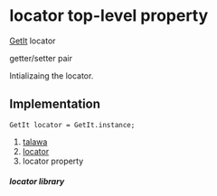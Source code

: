 
<div>

# locator top-level property

</div>


[GetIt](https://pub.dev/documentation/get_it/8.0.3/get_it/GetIt-class.html)
locator


getter/setter pair




Intializaing the locator.



## Implementation

``` language-dart
GetIt locator = GetIt.instance;
```







1.  [talawa](../index.html)
2.  [locator](../locator/)
3.  locator property

##### locator library







